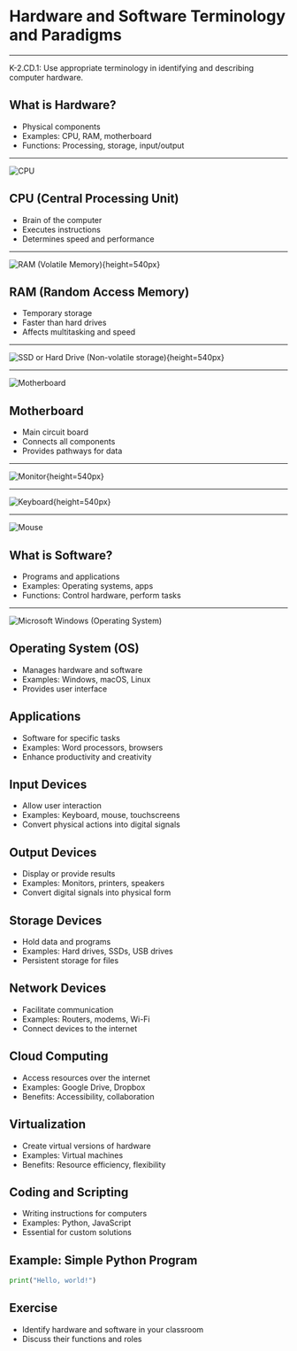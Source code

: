 # Hardware and Software Terminology and Paradigms

---

K-2.CD.1: Use appropriate terminology in identifying and describing computer hardware.

## What is Hardware?

- Physical components
- Examples: CPU, RAM, motherboard
- Functions: Processing, storage, input/output

---

![CPU](https://upload.wikimedia.org/wikipedia/commons/thumb/0/0a/Intel_i9-14900KF_CPU.jpg/500px-Intel_i9-14900KF_CPU.jpg)

## CPU (Central Processing Unit)

- Brain of the computer
- Executes instructions
- Determines speed and performance

---

![RAM (Volatile Memory)](https://upload.wikimedia.org/wikipedia/commons/thumb/e/e6/THL32V1055BTG-6.jpg/960px-THL32V1055BTG-6.jpg){height=540px}

## RAM (Random Access Memory)

- Temporary storage
- Faster than hard drives
- Affects multitasking and speed

---

![SSD or Hard Drive (Non-volatile storage)](https://upload.wikimedia.org/wikipedia/commons/thumb/1/1a/2023_Dysk_SSD_Patriot_P210_2TB.jpg/960px-2023_Dysk_SSD_Patriot_P210_2TB.jpg){height=540px}

---

![Motherboard](https://upload.wikimedia.org/wikipedia/commons/b/b7/Computer-motherboard.jpg)

## Motherboard

- Main circuit board
- Connects all components
- Provides pathways for data

---

![Monitor](https://upload.wikimedia.org/wikipedia/commons/7/76/MonitorLCDlcd.svg){height=540px}

---

![Keyboard](https://upload.wikimedia.org/wikipedia/commons/thumb/a/a2/LenovoKeyboard.jpg/960px-LenovoKeyboard.jpg){height=540px}

---

![Mouse](https://upload.wikimedia.org/wikipedia/commons/thumb/2/22/3-Tasten-Maus_Microsoft.jpg/548px-3-Tasten-Maus_Microsoft.jpg)

## What is Software?

- Programs and applications
- Examples: Operating systems, apps
- Functions: Control hardware, perform tasks

---

![Microsoft Windows (Operating System)](https://upload.wikimedia.org/wikipedia/en/9/92/Windows_11_Desktop.png)

## Operating System (OS)

- Manages hardware and software
- Examples: Windows, macOS, Linux
- Provides user interface

## Applications

- Software for specific tasks
- Examples: Word processors, browsers
- Enhance productivity and creativity

## Input Devices

- Allow user interaction
- Examples: Keyboard, mouse, touchscreens
- Convert physical actions into digital signals

## Output Devices

- Display or provide results
- Examples: Monitors, printers, speakers
- Convert digital signals into physical form

## Storage Devices

- Hold data and programs
- Examples: Hard drives, SSDs, USB drives
- Persistent storage for files

## Network Devices

- Facilitate communication
- Examples: Routers, modems, Wi-Fi
- Connect devices to the internet

## Cloud Computing

- Access resources over the internet
- Examples: Google Drive, Dropbox
- Benefits: Accessibility, collaboration

## Virtualization

- Create virtual versions of hardware
- Examples: Virtual machines
- Benefits: Resource efficiency, flexibility

## Coding and Scripting

- Writing instructions for computers
- Examples: Python, JavaScript
- Essential for custom solutions

## Example: Simple Python Program

```python
print("Hello, world!")
```

## Exercise

- Identify hardware and software in your classroom
- Discuss their functions and roles
